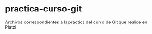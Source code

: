 # practica-curso-git
Archivos correspondientes a la práctica del curso de Git que realice en Platzi
